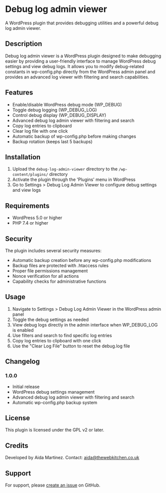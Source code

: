 # Debug log admin viewer

A WordPress plugin that provides debugging utilities and a powerful debug log admin viewer.

## Description

Debug log admin viewer is a WordPress plugin designed to make debugging easier by providing a user-friendly interface to manage WordPress debug settings and view debug logs. It allows you to modify debug-related constants in wp-config.php directly from the WordPress admin panel and provides an advanced log viewer with filtering and search capabilities.

## Features

- Enable/disable WordPress debug mode (WP_DEBUG)
- Toggle debug logging (WP_DEBUG_LOG)
- Control debug display (WP_DEBUG_DISPLAY)
- Advanced debug log admin viewer with filtering and search
- Copy log entries to clipboard
- Clear log file with one click
- Automatic backup of wp-config.php before making changes
- Backup rotation (keeps last 5 backups)

## Installation

1. Upload the `debug-log-admin-viewer` directory to the `/wp-content/plugins/` directory
2. Activate the plugin through the 'Plugins' menu in WordPress
3. Go to Settings > Debug Log Admin Viewer to configure debug settings and view logs

## Requirements

- WordPress 5.0 or higher
- PHP 7.4 or higher

## Security

The plugin includes several security measures:
- Automatic backup creation before any wp-config.php modifications
- Backup files are protected with .htaccess rules
- Proper file permissions management
- Nonce verification for all actions
- Capability checks for administrative functions

## Usage

1. Navigate to Settings > Debug Log Admin Viewer in the WordPress admin panel
2. Toggle the debug settings as needed
3. View debug logs directly in the admin interface when WP_DEBUG_LOG is enabled
4. Use filters and search to find specific log entries
5. Copy log entries to clipboard with one click
6. Use the "Clear Log File" button to reset the debug.log file

## Changelog

### 1.0.0
- Initial release
- WordPress debug settings management
- Advanced debug log admin viewer with filtering and search
- Automatic wp-config.php backup system

## License

This plugin is licensed under the GPL v2 or later.

## Credits

Developed by Aida Martinez. Contact: aida@thewebkitchen.co.uk

## Support

For support, please [create an issue](https://github.com/aidamartinez/debug-log-admin-viewer/issues) on GitHub.